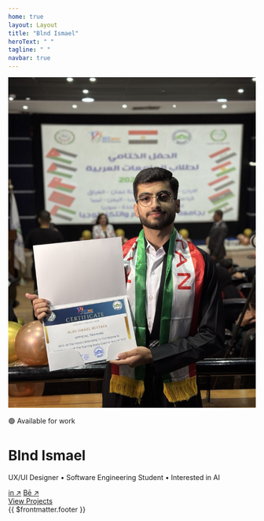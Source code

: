 ```yaml
---
home: true
layout: Layout
title: "Blnd Ismael"
heroText: " "
tagline: " "
navbar: true
---
```


<div class="hero">
  <div class="hero__image">
    <img src="/images/home/blnd2.jpg" alt="Blnd Ismael" />
  </div>

  <p class="hero__status">🟢 Available for work</p>

  <h1 class="hero__name">Blnd <span>Ismael</span></h1>
  <p class="hero__role">
    UX/UI Designer • Software Engineering Student • Interested in AI
  </p>

  <div class="hero__socials">
    <a href="https://www.linkedin.com/in/blnd-ismael-81495a256/" target="_blank">in ↗</a>
    <a href="https://www.behance.net/blnd0" target="_blank">Bē ↗</a>
  </div>

  <div class="hero__btn">
    <a href="/projects/" class="primary-btn">View Projects</a>
  </div>
</div>

<ProjectList />
<CertificationList />
<SkillList />

<footer>
{{ $frontmatter.footer }}
</footer>
